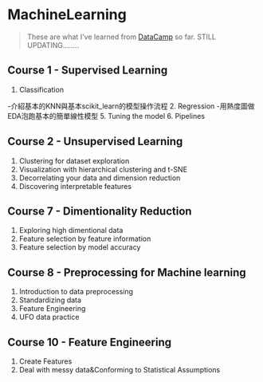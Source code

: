 # MachineLearning
> These are what I've learned from [DataCamp](https://learn.datacamp.com/) so far.
> STILL UPDATING........ 

## Course 1 - Supervised Learning
1. Classification

  -介紹基本的KNN與基本scikit_learn的模型操作流程
2. Regression
  -用熱度圖做EDA泡跑基本的簡單線性模型
5. Tuning the model
6. Pipelines

## Course 2 - Unsupervised Learning
1. Clustering for dataset exploration
2. Visualization with hierarchical clustering and t-SNE
3. Decorrelating your data and dimension reduction
4. Discovering interpretable features

## Course 7 - Dimentionality Reduction
1. Exploring high dimentional data
2. Feature selection by feature information
3. Feature selection by model accuracy

## Course 8 - Preprocessing for Machine learning
1. Introduction to data preprocessing
2. Standardizing data
3. Feature Engineering
4. UFO data practice

## Course 10 - Feature Engineering
1. Create Features
2. Deal with messy data&Conforming to Statistical Assumptions
